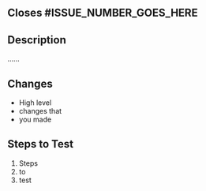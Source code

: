 ## Closes #ISSUE_NUMBER_GOES_HERE

## Description

......

## Changes

- High level
- changes that
- you made

## Steps to Test

1. Steps
2. to
3. test
